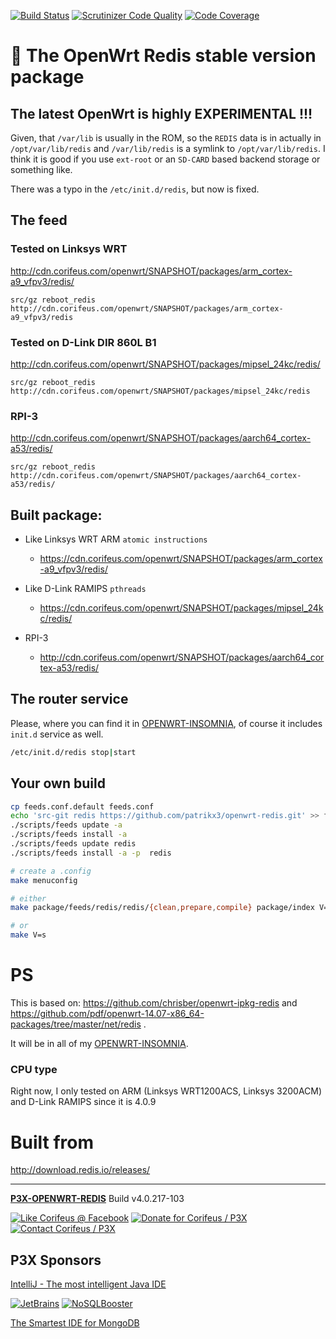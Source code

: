 [//]: #@corifeus-header

  [![Build Status](https://travis-ci.org/patrikx3/openwrt-redis.svg?branch=master)](https://travis-ci.org/patrikx3/openwrt-redis)  [![Scrutinizer Code Quality](https://scrutinizer-ci.com/g/patrikx3/openwrt-redis/badges/quality-score.png?b=master)](https://scrutinizer-ci.com/g/patrikx3/openwrt-redis/?branch=master)  [![Code Coverage](https://scrutinizer-ci.com/g/patrikx3/openwrt-redis/badges/coverage.png?b=master)](https://scrutinizer-ci.com/g/patrikx3/openwrt-redis/?branch=master) 

# 📡 The OpenWrt Redis stable version package 



## The latest OpenWrt is highly EXPERIMENTAL !!!
                    
 
                        
[//]: #@corifeus-header:end

Given, that ```/var/lib``` is usually in the ROM, so the ```REDIS``` data is in actually in ```/opt/var/lib/redis``` and ```/var/lib/redis``` is a symlink to ```/opt/var/lib/redis```. I think it is good if you use ```ext-root``` or an ```SD-CARD``` based backend storage or something like.

There was a typo in the ```/etc/init.d/redis```, but now is fixed. 

## The feed

### Tested on Linksys WRT

http://cdn.corifeus.com/openwrt/SNAPSHOT/packages/arm_cortex-a9_vfpv3/redis/

```text
src/gz reboot_redis http://cdn.corifeus.com/openwrt/SNAPSHOT/packages/arm_cortex-a9_vfpv3/redis
```

### Tested on D-Link DIR 860L B1

http://cdn.corifeus.com/openwrt/SNAPSHOT/packages/mipsel_24kc/redis/

```text
src/gz reboot_redis http://cdn.corifeus.com/openwrt/SNAPSHOT/packages/mipsel_24kc/redis
```

### RPI-3

http://cdn.corifeus.com/openwrt/SNAPSHOT/packages/aarch64_cortex-a53/redis/

```text
src/gz reboot_redis http://cdn.corifeus.com/openwrt/SNAPSHOT/packages/aarch64_cortex-a53/redis/
```


## Built package:
  
* Like Linksys WRT ARM ```atomic instructions```
  * https://cdn.corifeus.com/openwrt/SNAPSHOT/packages/arm_cortex-a9_vfpv3/redis/  

* Like D-Link RAMIPS ```pthreads```
  * https://cdn.corifeus.com/openwrt/SNAPSHOT/packages/mipsel_24kc/redis/

* RPI-3 
  * http://cdn.corifeus.com/openwrt/SNAPSHOT/packages/aarch64_cortex-a53/redis/

## The router service

Please, where you can find it in  [OPENWRT-INSOMNIA](https://pages.corifeus.com/openwrt-insomnia), of course it includes ```init.d``` service as well.

```bash
/etc/init.d/redis stop|start
```

## Your own build

```bash
cp feeds.conf.default feeds.conf
echo 'src-git redis https://github.com/patrikx3/openwrt-redis.git' >> feeds.conf
./scripts/feeds update -a
./scripts/feeds install -a
./scripts/feeds update redis
./scripts/feeds install -a -p  redis

# create a .config
make menuconfig

# either
make package/feeds/redis/redis/{clean,prepare,compile} package/index V=s

# or
make V=s
```


# PS

This is based on:
https://github.com/chrisber/openwrt-ipkg-redis and https://github.com/pdf/openwrt-14.07-x86_64-packages/tree/master/net/redis .

It will be in all of my [OPENWRT-INSOMNIA](https://pages.corifeus.com/openwrt-insomnia).

### CPU type
Right now, I only tested on ARM (Linksys WRT1200ACS, Linksys 3200ACM) and D-Link RAMIPS since it is 4.0.9

# Built from

http://download.redis.io/releases/


[//]: #@corifeus-footer

---

[**P3X-OPENWRT-REDIS**](https://pages.corifeus.com/openwrt-redis) Build v4.0.217-103 

[![Like Corifeus @ Facebook](https://img.shields.io/badge/LIKE-Corifeus-3b5998.svg)](https://www.facebook.com/corifeus.software) [![Donate for Corifeus / P3X](https://img.shields.io/badge/Donate-Corifeus-003087.svg)](https://www.paypal.com/cgi-bin/webscr?cmd=_s-xclick&hosted_button_id=QZVM4V6HVZJW6)  [![Contact Corifeus / P3X](https://img.shields.io/badge/Contact-P3X-ff9900.svg)](https://www.patrikx3.com/en/front/contact) 


## P3X Sponsors

[IntelliJ - The most intelligent Java IDE](https://www.jetbrains.com)
  
[![JetBrains](https://cdn.corifeus.com/assets/svg/jetbrains-logo.svg)](https://www.jetbrains.com/) [![NoSQLBooster](https://cdn.corifeus.com/assets/png/nosqlbooster-70x70.png)](https://www.nosqlbooster.com/)

[The Smartest IDE for MongoDB](https://www.nosqlbooster.com)
  
  
 

[//]: #@corifeus-footer:end



